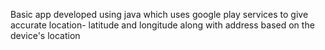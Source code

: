 Basic app developed using java which uses google play services to give accurate location- latitude and longitude along with address based on the device's location
